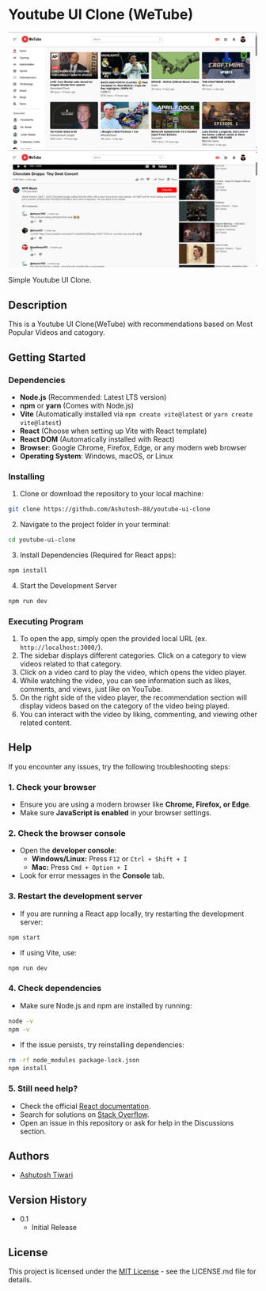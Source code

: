 # Youtube UI Clone (WeTube)

![Preview_WeTube](./src/assets/previewWeTube1.png)
![Preview_WeTube](./src/assets/previewWeTube2.png)

Simple Youtube UI Clone.

## Description

This is a Youtube UI Clone(WeTube) with recommendations based on Most Popular Videos and catogory.

## Getting Started

### Dependencies

- **Node.js** (Recommended: Latest LTS version)
- **npm** or **yarn** (Comes with Node.js)
- **Vite** (Automatically installed via `npm create vite@latest` or `yarn create vite@latest`)
- **React** (Choose when setting up Vite with React template)
- **React DOM** (Automatically installed with React)
- **Browser**: Google Chrome, Firefox, Edge, or any modern web browser
- **Operating System**: Windows, macOS, or Linux

### Installing

1. Clone or download the repository to your local machine:

```sh
git clone https://github.com/Ashutosh-88/youtube-ui-clone
```

2. Navigate to the project folder in your terminal:

```sh
cd youtube-ui-clone
```

3. Install Dependencies (Required for React apps):

```sh
npm install
```

4. Start the Development Server

```sh
npm run dev
```

### Executing Program

1. To open the app, simply open the provided local URL (ex. `http://localhost:3000/`).
2. The sidebar displays different categories. Click on a category to view videos related to that category.
3. Click on a video card to play the video, which opens the video player.
4. While watching the video, you can see information such as likes, comments, and views, just like on YouTube.
5. On the right side of the video player, the recommendation section will display videos based on the category of the video being played.
6. You can interact with the video by liking, commenting, and viewing other related content.

## Help

If you encounter any issues, try the following troubleshooting steps:

### 1. Check your browser

- Ensure you are using a modern browser like **Chrome, Firefox, or Edge**.
- Make sure **JavaScript is enabled** in your browser settings.

### 2. Check the browser console

- Open the **developer console**:
  - **Windows/Linux:** Press `F12` or `Ctrl + Shift + I`
  - **Mac:** Press `Cmd + Option + I`
- Look for error messages in the **Console** tab.

### 3. Restart the development server

- If you are running a React app locally, try restarting the development server:

```sh
npm start
```

- If using Vite, use:

```sh
npm run dev
```

### 4. Check dependencies

- Make sure Node.js and npm are installed by running:

```sh
node -v
npm -v
```

- If the issue persists, try reinstalling dependencies:

```sh
rm -rf node_modules package-lock.json
npm install
```

### 5. Still need help?

- Check the official [React documentation](https://react.dev/).
- Search for solutions on [Stack Overflow](https://stackoverflow.com/questions).
- Open an issue in this repository or ask for help in the Discussions section.

## Authors

- [Ashutosh Tiwari](https://www.linkedin.com/in/ashutosh-tiwari-70b504190/)

## Version History

- 0.1
  - Initial Release

## License

This project is licensed under the [MIT License](https://opensource.org/licenses/MIT) - see the LICENSE.md file for details.
